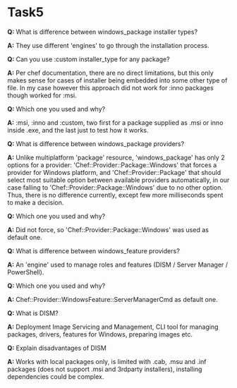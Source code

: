 # Task5

**Q:** What is difference between windows_package installer types?

**A:** They use different 'engines' to go through the installation process.

**Q:** Can you use :custom installer_type for any package?

**A:** Per chef documentation, there are no direct limitations, but this
only makes sense for cases of installer being embedded into some other
type of file. In my case however this approach did not work for :inno
packages though worked for :msi.

**Q:** Which one you used and why?

**A:** :msi, :inno and :custom, two first for a package supplied as .msi
or inno inside .exe, and the last just to test how it works.

**Q:** What is difference between windows_package providers?

**A:** Unlike multiplatform 'package' resource, 'windows_package' has
only 2 options for a provider: 'Chef::Provider::Package::Windows' that
forces a provider for Windows platform, and 'Chef::Provider::Package'
that should select most suitable option between available providers
automatically, in our case falling to 'Chef::Provider::Package::Windows'
due to no other option. Thus, there is no difference currently, except
few more milliseconds spent to make a decision.

**Q:** Which one you used and why?

**A:** Did not force, so 'Chef::Provider::Package::Windows' was used
as default one.

**Q:** What is difference between windows_feature providers?

**A:** An 'engine' used to manage roles and features (DISM /
Server Manager / PowerShell).

**Q:** Which one you used and why?

**A:** Chef::Provider::WindowsFeature::ServerManagerCmd as default one.

**Q:** What is DISM?

**A:** Deployment Image Servicing and Management, CLI tool for
managing packages, drivers, features for Windows, preparing images
etc.

**Q:** Explain disadvantages of DISM

**A:** Works with local packages only, is limited with .cab, .msu and .inf
packages (does not support .msi and 3rdparty installers), installing
dependencies could be complex.

